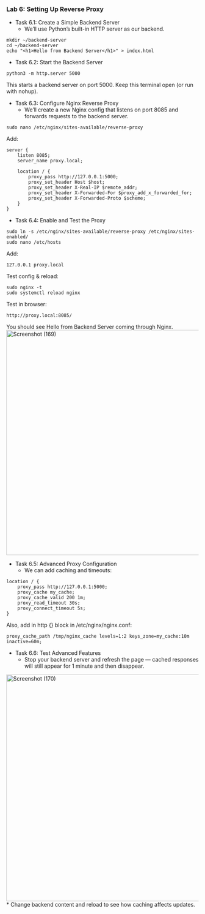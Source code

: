 ### Lab 6: Setting Up Reverse Proxy
-    Task 6.1: Create a Simple Backend Server
        *    We’ll use Python’s built-in HTTP server as our backend.
```
mkdir ~/backend-server
cd ~/backend-server
echo "<h1>Hello from Backend Server</h1>" > index.html
```
-    Task 6.2: Start the Backend Server
```
python3 -m http.server 5000
```
This starts a backend server on port 5000. Keep this terminal open (or run with nohup).

-    Task 6.3: Configure Nginx Reverse Proxy
        *    We’ll create a new Nginx config that listens on port 8085 and forwards requests to the backend server.
```
sudo nano /etc/nginx/sites-available/reverse-proxy
```
Add:
```
server {
    listen 8085;
    server_name proxy.local;

    location / {
        proxy_pass http://127.0.0.1:5000;
        proxy_set_header Host $host;
        proxy_set_header X-Real-IP $remote_addr;
        proxy_set_header X-Forwarded-For $proxy_add_x_forwarded_for;
        proxy_set_header X-Forwarded-Proto $scheme;
    }
}
```
-    Task 6.4: Enable and Test the Proxy
```
sudo ln -s /etc/nginx/sites-available/reverse-proxy /etc/nginx/sites-enabled/
sudo nano /etc/hosts
```
Add:
```
127.0.0.1 proxy.local
```
Test config & reload:
```
sudo nginx -t
sudo systemctl reload nginx
```
Test in browser:
```
http://proxy.local:8085/
```
You should see Hello from Backend Server coming through Nginx.
<img width="1059" height="588" alt="Screenshot (169)" src="https://github.com/user-attachments/assets/62ac07ee-f23e-4ce7-b9a0-a44e9ec28364" />


-    Task 6.5: Advanced Proxy Configuration
        *    We can add caching and timeouts:
```
location / {
    proxy_pass http://127.0.0.1:5000;
    proxy_cache my_cache;
    proxy_cache_valid 200 1m;
    proxy_read_timeout 30s;
    proxy_connect_timeout 5s;
}
```
Also, add in http {} block in /etc/nginx/nginx.conf:
```
proxy_cache_path /tmp/nginx_cache levels=1:2 keys_zone=my_cache:10m inactive=60m;
```
-    Task 6.6: Test Advanced Features
        *    Stop your backend server and refresh the page — cached responses will still appear for 1 minute and then disappear.
<img width="1063" height="592" alt="Screenshot (170)" src="https://github.com/user-attachments/assets/53230eb5-d2d5-408e-9a14-0aa258146710" />
        *    Change backend content and reload to see how caching affects updates.
